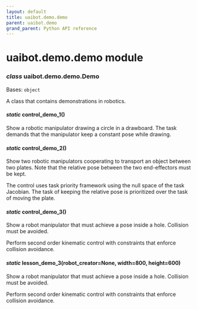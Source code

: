 ```yaml
--- 
layout: default
title: uaibot.demo.demo
parent: uaibot.demo
grand_parent: Python API reference
--- 
```


# uaibot.demo.demo module

<a id="module-uaibot.demo.demo"></a>

### *class* uaibot.demo.demo.Demo

Bases: `object`

A class that contains demonstrations in robotics.

#### *static* control_demo_1()

Show a robotic manipulator drawing a circle in a drawboard.
The task demands that the manipulator keep a constant pose while
drawing.

#### *static* control_demo_2()

Show two robotic manipulators cooperating to transport an object between
two plates. Note that the relative pose between the two end-effectors must
be kept.

The control uses task priority framework using the null space of the task
Jacobian. The task of keeping the relative pose is prioritized over the
task of moving the plate.

#### *static* control_demo_3()

Show a robot manipulator that must achieve a pose inside a hole. Collision must be avoided.

Perform second order kinematic control with constraints that enforce
collision avoidance.

#### *static* lesson_demo_3(robot_creator=None, width=800, height=600)

Show a robot manipulator that must achieve a pose inside a hole. Collision must be avoided.

Perform second order kinematic control with constraints that enforce
collision avoidance.
